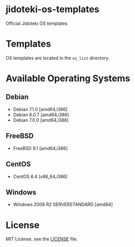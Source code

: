 jidoteki-os-templates
=====================

Official Jidoteki OS templates

# Templates

OS templates are located in the `os_list` directory.

# Available Operating Systems

## Debian

* Debian 7.1.0 [amd64,i386]
* Debian 6.0.7 [amd64,i386]
* Debian 7.0.0 [amd64,i386]

## FreeBSD

* FreeBSD 9.1 [amd64,i386]

## CentOS

* CentOS 6.4 [x86_64,i386]

## Windows

* Windows 2008 R2 SERVERSTANDARD [amd64]

# License

MIT License, see the [LICENSE](https://github.com/unscramble/jidoteki-os-templates/blob/master/LICENSE) file.
